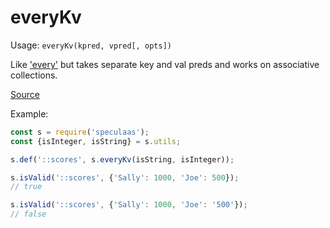everyKv
=====

Usage: ```everyKv(kpred, vpred[, opts])```

Like ['every'](every.md) but takes separate key and val preds and works on associative collections.

[Source](https://github.com/mrijk/speculaas/blob/master/lib/everyKv.js)

Example:

```js
const s = require('speculaas');
const {isInteger, isString} = s.utils;

s.def('::scores', s.everyKv(isString, isInteger));

s.isValid('::scores', {'Sally': 1000, 'Joe': 500});
// true

s.isValid('::scores', {'Sally': 1000, 'Joe': '500'});
// false
```
